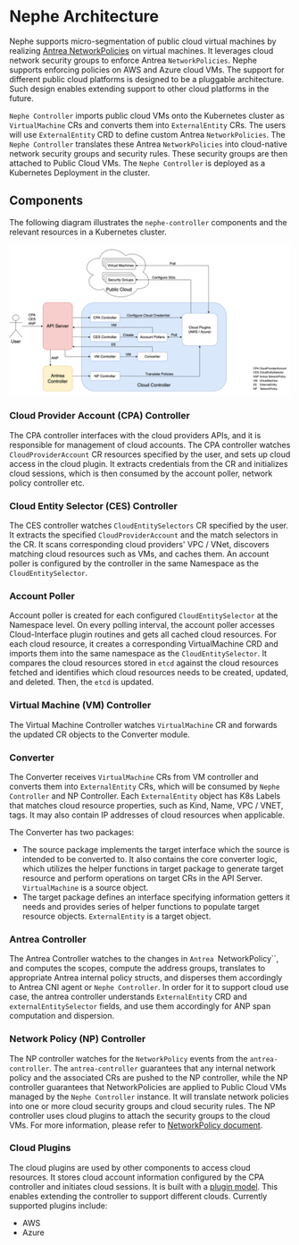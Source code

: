 # Nephe Architecture

Nephe supports micro-segmentation of public cloud virtual machines by
realizing [Antrea NetworkPolicies](https://github.com/antrea-io/antrea/blob/main/docs/antrea-network-policy.md)
on virtual machines. It leverages cloud network security groups to enforce
Antrea `NetworkPolicies`. Nephe supports enforcing policies on AWS and Azure cloud
VMs. The support for different public cloud platforms is
designed to be a pluggable architecture. Such design enables extending support
to other cloud platforms in the future.

`Nephe Controller` imports public cloud VMs onto the Kubernetes cluster as
`VirtualMachine` CRs and converts them into `ExternalEntity` CRs. The users
will use `ExternalEntity` CRD to define custom Antrea `NetworkPolicies`. The
`Nephe Controller` translates these Antrea `NetworkPolicies` into cloud-native
network security groups and security rules. These security groups are then
attached to Public Cloud VMs. The `Nephe Controller` is deployed as a Kubernetes
Deployment in the cluster.

## Components

The following diagram illustrates the `nephe-controller` components and the
relevant resources in a Kubernetes cluster.

<img src="./assets/arch.png" width="1000" alt="Nephe Controller Components">

### Cloud Provider Account (CPA) Controller

The CPA controller interfaces with the cloud providers APIs, and it is
responsible for management of cloud accounts. The CPA controller watches
`CloudProviderAccount` CR resources specified by the user, and sets up cloud
access in the cloud plugin. It extracts credentials from the CR and initializes
cloud sessions, which is then consumed by the account poller, network policy
controller etc.

### Cloud Entity Selector (CES) Controller

The CES controller watches `CloudEntitySelectors` CR specified by the user. It
extracts the specified `CloudProviderAccount` and the match selectors in the 
CR. It scans corresponding cloud providers' VPC / VNet, discovers matching
cloud resources such as VMs, and caches them. An account poller is configured by
the controller in the same Namespace as the `CloudEntitySelector`.

### Account Poller

Account poller is created for each configured `CloudEntitySelector` at the
Namespace level. On every polling interval, the account poller accesses
Cloud-Interface plugin routines and gets all cached cloud resources.
For each cloud resource, it creates a corresponding VirtualMachine CRD and
imports them into the same namespace as the `CloudEntitySelector`.
It compares the cloud resources stored in `etcd` against the cloud
resources fetched and identifies which cloud resources needs to be created,
updated, and deleted. Then, the `etcd` is updated.

### Virtual Machine (VM) Controller

The Virtual Machine Controller watches `VirtualMachine` CR and forwards the
updated CR objects to the Converter module.

### Converter

The Converter receives `VirtualMachine` CRs from VM controller and converts them
into `ExternalEntity` CRs, which will be consumed by `Nephe Controller` and NP
Controller. Each `ExternalEntity` object has K8s Labels that matches cloud
resource properties, such as Kind, Name, VPC / VNET, tags. It may also contain
IP addresses of cloud resources when applicable.

The Converter has two packages:

- The source package implements the target interface which the source is
  intended to be converted to. It also contains the core converter logic, which
  utilizes the helper functions in target package to generate target resource
  and perform operations on target CRs in the API Server. `VirtualMachine` is a
  source object.
- The target package defines an interface specifying information getters it
  needs and provides series of helper functions to populate target resource
  objects. `ExternalEntity` is a target object.

### Antrea Controller

The Antrea Controller watches to the changes in `Antrea `NetworkPolicy``, and
computes the scopes, compute the address groups, translates to appropriate
Antrea internal policy structs, and disperses them accordingly to Antrea CNI
agent or `Nephe Controller`. In order for it to support cloud use case, the antrea
controller understands `ExternalEntity` CRD and `externalEntitySelector` fields,
and use them accordingly for ANP span computation and dispersion.

### Network Policy (NP) Controller

The NP controller watches for the `NetworkPolicy` events from the
`antrea-controller`. The `antrea-controller` guarantees that any internal
network policy and the associated CRs are pushed to the NP controller, while
the NP controller guarantees that NetworkPolicies are applied to Public Cloud
VMs managed by the `Nephe Controller` instance. It will translate network
policies into one or more cloud security groups and cloud security rules. The NP
controller uses cloud plugins to attach the security groups to the cloud VMs.
For more information, please refer to [NetworkPolicy document](networkpolicy.md).

### Cloud Plugins

The cloud plugins are used by other components to access cloud resources. It
stores cloud account information configured by the CPA controller and initiates
cloud sessions. It is built with a [plugin model](design-cloud-plugin.md).
This enables extending the controller to support different clouds. Currently
supported plugins include:

- AWS
- Azure
